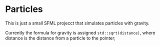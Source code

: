 # Particles

This is just a small SFML projecct that simulates particles with gravity.

Currently the formula for gravity is assigned `std::sqrt(distance)`, where distance is the distance from a particle to the pointer;

